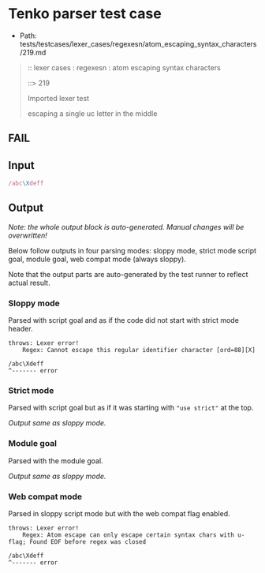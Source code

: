 # Tenko parser test case

- Path: tests/testcases/lexer_cases/regexesn/atom_escaping_syntax_characters/219.md

> :: lexer cases : regexesn : atom escaping syntax characters
>
> ::> 219
>
> Imported lexer test
>
> escaping a single uc letter in the middle

## FAIL

## Input

`````js
/abc\Xdeff
`````

## Output

_Note: the whole output block is auto-generated. Manual changes will be overwritten!_

Below follow outputs in four parsing modes: sloppy mode, strict mode script goal, module goal, web compat mode (always sloppy).

Note that the output parts are auto-generated by the test runner to reflect actual result.

### Sloppy mode

Parsed with script goal and as if the code did not start with strict mode header.

`````
throws: Lexer error!
    Regex: Cannot escape this regular identifier character [ord=88][X]

/abc\Xdeff
^------- error
`````

### Strict mode

Parsed with script goal but as if it was starting with `"use strict"` at the top.

_Output same as sloppy mode._

### Module goal

Parsed with the module goal.

_Output same as sloppy mode._

### Web compat mode

Parsed in sloppy script mode but with the web compat flag enabled.

`````
throws: Lexer error!
    Regex: Atom escape can only escape certain syntax chars with u-flag; Found EOF before regex was closed

/abc\Xdeff
^------- error
`````

